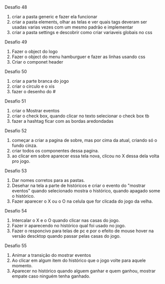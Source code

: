 Desafio 48
1. criar a pasta generic e fazer ela funcionar
2. criar a pasta elements, olhar as telas e ver quais tags deveram ser usadas varias vezes com um mesmo padrão e implementar
3. criar a pasta settings e descobrir como criar variaveis globais no css

Desafio 49
1. Fazer o object do logo
2. Fazer o object do menu hamburguer e fazer as linhas usando css
3. Criar o componet header

Desafio 50
1. criar a parte branca do jogo
2. criar o circulo e o xis
3. fazer o desenho do #

Desafio 51
1. criar o Mostrar eventos
2. criar o check box, quando clicar no texto selecionar o check box tb
3. fazer a hashtag ficar com as bordas aredondadas

Desafio 52
1. começar a criar a pagina de sobre, mas por cima da atual, criando só o fundo cinza.
2. criar todos os componentes dessa pagina.
3. ao clicar em sobre aparecer essa tela nova, clicou no X dessa dela volta pro jogo.

Desafio 53
1. Dar nomes corretos para as pastas.
2. Desehar na tela a parte de históricos e criar o evento do "mostrar eventos" quando selecionado mostra o histórico, quando apagado some o histórico.
3. Fazer aparecer o X ou o O na celula que for clicada do jogo da velha.

Desafio 54
1. Intercalar o X e o O quando clicar nas casas do jogo.
2. Fazer ir aparecendo no histórico qual foi usado no jogo.
3. Fazer o responcivo para telas de pc e por o efeito de mouse hover na versão descktop quando passar pelas casas do jogo.

Desafio 55
1. Animar a transição do mostrar eventos
2. Ao clicar em algum item do histórico que o jogo volte para aquele momento.
3. Aparecer no histórico quando alguem ganhar e quem ganhou, mostrar empate caso ninguém tenha ganhado.
